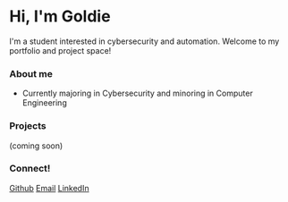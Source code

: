 # Hi, I'm Goldie
I'm a student interested in cybersecurity and automation.
Welcome to my portfolio and project space!

### About me
- Currently majoring in Cybersecurity and minoring in Computer Engineering

### Projects
(coming soon)

### Connect!
[Github]()
[Email]()
[LinkedIn]()
